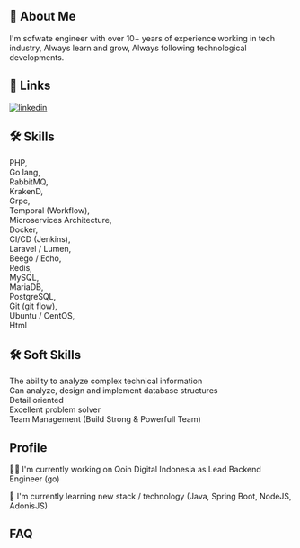 
## 🚀 About Me
I'm sofwate engineer with over 10+ years of experience working in tech industry, 
Always learn and grow, Always following technological developments. 


## 🔗 Links
[![linkedin](https://img.shields.io/badge/linkedin-0A66C2?style=for-the-badge&logo=linkedin&logoColor=white)](https://www.linkedin.com/in/ariegeorgee/)

## 🛠 Skills
PHP,    
Go lang,     
RabbitMQ,   
KrakenD,    
Grpc,   
Temporal (Workflow),    
Microservices Architecture,     
Docker,     
CI/CD (Jenkins),    
Laravel / Lumen,    
Beego / Echo,   
Redis,  
MySQL,  
MariaDB,    
PostgreSQL,  
Git (git flow),  
Ubuntu / CentOS,    
Html

## 🛠 Soft Skills
The ability to analyze complex technical information    
Can analyze, design and implement database structures   
Detail oriented     
Excellent problem solver    
Team Management (Build Strong & Powerfull Team) 



## Profile
👩‍💻 I'm currently working on Qoin Digital Indonesia as Lead Backend Engineer (go)

🧠 I'm currently learning new stack / technology (Java, Spring Boot, NodeJS, AdonisJS)

## FAQ

#### 


